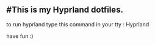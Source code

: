 #This is my Hyprland dotfiles.
-----------------------------------------------------------------------------------------------------------------------------------------------

to run hyprland type this command in your tty : Hyprland

have fun :)
